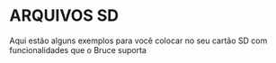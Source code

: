 # ARQUIVOS SD

Aqui estão alguns exemplos para você colocar no seu cartão SD com funcionalidades que o Bruce suporta
